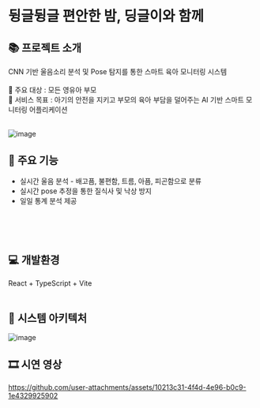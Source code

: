 # 뒹글뒹글 편안한 밤, 딩글이와 함께

## 📚 프로젝트 소개 <br>
CNN 기반 울음소리 분석 및 Pose 탐지를 통한 스마트 육아 모니터링 시스템 <br> <br>
📌 주요 대상 : 모든 영유아 부모  <br>
📌 서비스 목표 : 아기의 안전을 지키고 부모의 육아 부담을 덜어주는 AI 기반 스마트 모니터링 어플리케이션 <br>
<br>

![image](https://github.com/user-attachments/assets/0c798f0d-7176-435d-9cf2-7d7d0b1b3515)


## 🔎 주요 기능 <br>
- 실시간 울음 분석 - 배고픔, 불편함, 트름, 아픔, 피곤함으로 분류 <br>
- 실시간 pose 추정을 통한 질식사 및 낙상 방지 <br>
- 일일 통계 분석 제공 <br> <br>



<br><br>
## 💻 개발환경 <br>
React + TypeScript + Vite <br> <br>


## 📢 시스템 아키텍처 <br>
![image](https://github.com/user-attachments/assets/ac590bf7-5c3f-4df1-a14d-40f7176704bd)



## 🎞️ 시연 영상 <br>
https://github.com/user-attachments/assets/10213c31-4f4d-4e96-b0c9-1e4329925902

